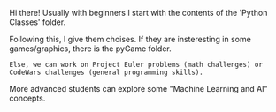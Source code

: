 Hi there! Usually with beginners I start with the contents of the 'Python Classes' folder.

Following this, I give them choises. If they are insteresting in some games/graphics, there is the pyGame folder. 
 
    Else, we can work on Project Euler problems (math challenges) or CodeWars challenges (general programming skills).

More advanced students can explore some "Machine Learning and AI" concepts. 
